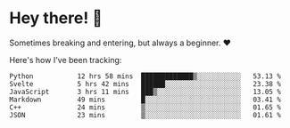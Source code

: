 # Hey there! 👋
Sometimes breaking and entering, but always a beginner. ❤️

Here's how I've been tracking:
<!--START_SECTION:waka-->

```text
Python           12 hrs 58 mins  █████████████▒░░░░░░░░░░░   53.13 %
Svelte           5 hrs 42 mins   ██████░░░░░░░░░░░░░░░░░░░   23.38 %
JavaScript       3 hrs 11 mins   ███▒░░░░░░░░░░░░░░░░░░░░░   13.05 %
Markdown         49 mins         █░░░░░░░░░░░░░░░░░░░░░░░░   03.41 %
C++              24 mins         ▒░░░░░░░░░░░░░░░░░░░░░░░░   01.65 %
JSON             23 mins         ▒░░░░░░░░░░░░░░░░░░░░░░░░   01.61 %
```

<!--END_SECTION:waka-->
